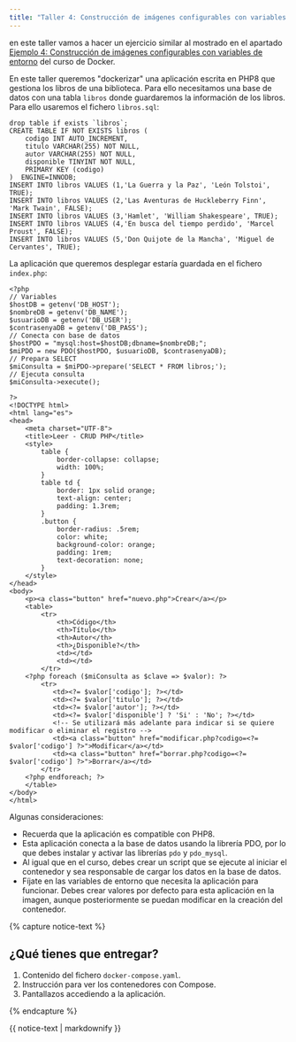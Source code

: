 ```yaml
---
title: "Taller 4: Construcción de imágenes configurables con variables de entorno"
---
```


en este taller vamos a hacer un ejercicio similar al mostrado en el apartado [Ejemplo 4: Construcción de imágenes configurables con variables de entorno](https://github.com/josedom24/curso_docker_ies/blob/main/modulo5/ejemplo4.md) del curso de Docker.

En este taller queremos "dockerizar" una aplicación escrita en PHP8 que gestiona los libros de una biblioteca. Para ello necesitamos una base de datos con una tabla `libros` donde guardaremos la información de los libros. Para ello usaremos el fichero `libros.sql`:

```
drop table if exists `libros`;
CREATE TABLE IF NOT EXISTS libros (
    codigo INT AUTO_INCREMENT,
    titulo VARCHAR(255) NOT NULL,
    autor VARCHAR(255) NOT NULL,
    disponible TINYINT NOT NULL,
    PRIMARY KEY (codigo)
)  ENGINE=INNODB;
INSERT INTO libros VALUES (1,'La Guerra y la Paz', 'León Tolstoi', TRUE);
INSERT INTO libros VALUES (2,'Las Aventuras de Huckleberry Finn', 'Mark Twain', FALSE);
INSERT INTO libros VALUES (3,'Hamlet', 'William Shakespeare', TRUE);
INSERT INTO libros VALUES (4,'En busca del tiempo perdido', 'Marcel Proust', FALSE);
INSERT INTO libros VALUES (5,'Don Quijote de la Mancha', 'Miguel de Cervantes', TRUE);
```

La aplicación que queremos desplegar estaría guardada en el fichero `index.php`:

```
<?php
// Variables
$hostDB = getenv('DB_HOST');
$nombreDB = getenv('DB_NAME');
$usuarioDB = getenv('DB_USER');
$contrasenyaDB = getenv('DB_PASS');
// Conecta con base de datos
$hostPDO = "mysql:host=$hostDB;dbname=$nombreDB;";
$miPDO = new PDO($hostPDO, $usuarioDB, $contrasenyaDB);
// Prepara SELECT
$miConsulta = $miPDO->prepare('SELECT * FROM libros;');
// Ejecuta consulta
$miConsulta->execute();

?>
<!DOCTYPE html>
<html lang="es">
<head>
    <meta charset="UTF-8">
    <title>Leer - CRUD PHP</title>
    <style>
        table {
            border-collapse: collapse;
            width: 100%;
        }
        table td {
            border: 1px solid orange;
            text-align: center;
            padding: 1.3rem;
        }
        .button {
            border-radius: .5rem;
            color: white;
            background-color: orange;
            padding: 1rem;
            text-decoration: none;
        }
    </style>
</head>
<body>
    <p><a class="button" href="nuevo.php">Crear</a></p>
    <table>
        <tr>
            <th>Código</th>
            <th>Título</th>
            <th>Autor</th>
            <th>¿Disponible?</th>
            <td></td>
            <td></td>
        </tr>
    <?php foreach ($miConsulta as $clave => $valor): ?> 
        <tr>
           <td><?= $valor['codigo']; ?></td>
           <td><?= $valor['titulo']; ?></td>
           <td><?= $valor['autor']; ?></td>
           <td><?= $valor['disponible'] ? 'Si' : 'No'; ?></td>
           <!-- Se utilizará más adelante para indicar si se quiere modificar o eliminar el registro -->
           <td><a class="button" href="modificar.php?codigo=<?= $valor['codigo'] ?>">Modificar</a></td>
           <td><a class="button" href="borrar.php?codigo=<?= $valor['codigo'] ?>">Borrar</a></td>
        </tr>
    <?php endforeach; ?>
    </table>
</body>
</html>
```
Algunas consideraciones:

* Recuerda que la aplicación es compatible con PHP8.
* Esta aplicación conecta a la base de datos usando la librería PDO, por lo que debes instalar y activar las librerías `pdo` y `pdo_mysql`.
* Al igual que en el curso, debes crear un script que se ejecute al iniciar el contenedor y sea responsable de cargar los datos en la base de datos.
* Fíjate en las variables de entorno que necesita la aplicación para funcionar. Debes crear valores por defecto para esta aplicación en la imagen, aunque posteriormente se puedan modificar en la creación del contenedor.

{% capture notice-text %}
## ¿Qué tienes que entregar?

1. Contenido del fichero `docker-compose.yaml`.
2. Instrucción para ver los contenedores con Compose.
4. Pantallazos accediendo a la aplicación.

{% endcapture %}<div class="notice--info">{{ notice-text | markdownify }}</div>
